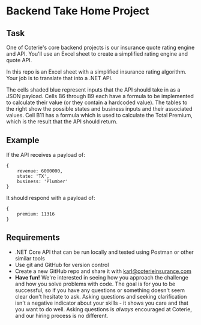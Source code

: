 # Backend Take Home Project
## Task
One of Coterie's core backend projects is our insurance quote rating engine and API. You'll use an Excel sheet to create a simplified rating engine and quote API.

In this repo is an Excel sheet with a simplified insurance rating algorithm. Your job is to translate that into a .NET API.

The cells shaded blue represent inputs that the API should take in as a JSON payload. Cells B6 through B9 each have a formula to be implemented to calculate their value (or they contain a hardcoded value). The tables to the right show the possible states and business inputs and their associated values. Cell B11 has a formula which is used to calculate the Total Premium, which is the result that the API should return.

## Example
If the API receives a payload of:
```
{
    revenue: 6000000,
    state: 'TX',
    business: 'Plumber'
}
```
It should respond with a payload of:
```
{
    premium: 11316
}
```

## Requirements
- .NET Core API that can be run locally and tested using Postman or other similar tools
- Use git and GitHub for version control
- Create a new GitHub repo and share it with karl@coterieinsurance.com
- **Have fun!** We're interested in seeing how you approach the challenge and how you solve problems with code. The goal is for you to be successful, so if you have any questions or something doesn't seem clear don't hesitate to ask. Asking questions and seeking clarification isn't a negative indicator about your skills - it shows you care and that you want to do well. Asking questions is *always* encouraged at Coterie, and our hiring process is no different.